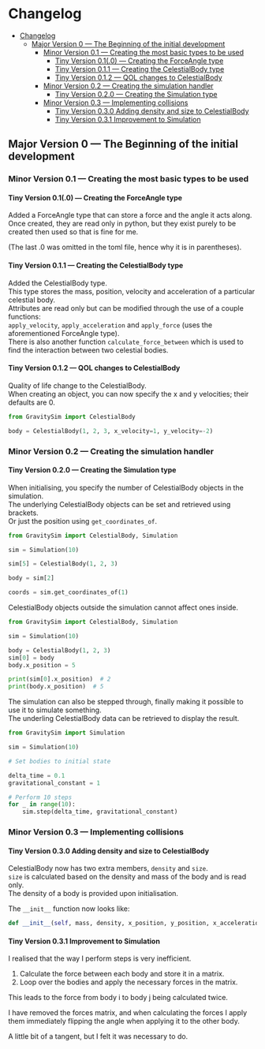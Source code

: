 # Changelog

<!-- TOC -->
* [Changelog](#changelog)
  * [Major Version 0 — The Beginning of the initial development](#major-version-0--the-beginning-of-the-initial-development)
    * [Minor Version 0.1 — Creating the most basic types to be used](#minor-version-01--creating-the-most-basic-types-to-be-used)
      * [Tiny Version 0.1(.0) — Creating the ForceAngle type](#tiny-version-010--creating-the-forceangle-type)
      * [Tiny Version 0.1.1 — Creating the CelestialBody type](#tiny-version-011--creating-the-celestialbody-type)
      * [Tiny Version 0.1.2 — QOL changes to CelestialBody](#tiny-version-012--qol-changes-to-celestialbody)
    * [Minor Version 0.2 — Creating the simulation handler](#minor-version-02--creating-the-simulation-handler)
      * [Tiny Version 0.2.0 — Creating the Simulation type](#tiny-version-020--creating-the-simulation-type)
    * [Minor Version 0.3 — Implementing collisions](#minor-version-03--implementing-collisions)
      * [Tiny Version 0.3.0 Adding density and size to CelestialBody](#tiny-version-030-adding-density-and-size-to-celestialbody)
      * [Tiny Version 0.3.1 Improvement to Simulation](#tiny-version-031-improvement-to-simulation)
<!-- TOC -->

## Major Version 0 — The Beginning of the initial development

### Minor Version 0.1 — Creating the most basic types to be used

#### Tiny Version 0.1(.0) — Creating the ForceAngle type

Added a ForceAngle type that can store a force and the angle it acts along.  
Once created, they are read only in python, but they exist purely to be created then used so that is fine for me.

(The last .0 was omitted in the toml file, hence why it is in parentheses).

#### Tiny Version 0.1.1 — Creating the CelestialBody type

Added the CelestialBody type.  
This type stores the mass, position, velocity and acceleration of a particular celestial body.  
Attributes are read only but can be modified through the use of a couple functions:  
`apply_velocity`, `apply_acceleration` and `apply_force` (uses the aforementioned ForceAngle type).  
There is also another function `calculate_force_between` which is used to find the interaction between two celestial
bodies.

#### Tiny Version 0.1.2 — QOL changes to CelestialBody

Quality of life change to the CelestialBody.  
When creating an object, you can now specify the x and y velocities; their defaults are 0.

```python
from GravitySim import CelestialBody

body = CelestialBody(1, 2, 3, x_velocity=1, y_velocity=-2)
```

### Minor Version 0.2 — Creating the simulation handler

#### Tiny Version 0.2.0 — Creating the Simulation type

When initialising, you specify the number of CelestialBody objects in the simulation.  
The underlying CelestialBody objects can be set and retrieved using brackets.  
Or just the position using `get_coordinates_of`.

```python
from GravitySim import CelestialBody, Simulation

sim = Simulation(10)

sim[5] = CelestialBody(1, 2, 3)

body = sim[2]

coords = sim.get_coordinates_of(1)
```  

CelestialBody objects outside the simulation cannot affect ones inside.

```python
from GravitySim import CelestialBody, Simulation

sim = Simulation(10)

body = CelestialBody(1, 2, 3)
sim[0] = body
body.x_position = 5

print(sim[0].x_position)  # 2
print(body.x_position)  # 5
```

The simulation can also be stepped through, finally making it possible to use it to simulate something.  
The underling CelestialBody data can be retrieved to display the result.

```python
from GravitySim import Simulation

sim = Simulation(10)

# Set bodies to initial state

delta_time = 0.1
gravitational_constant = 1

# Perform 10 steps
for _ in range(10):
    sim.step(delta_time, gravitational_constant)
```

### Minor Version 0.3 — Implementing collisions

#### Tiny Version 0.3.0 Adding density and size to CelestialBody

CelestialBody now has two extra members, `density` and `size`.  
`size` is calculated based on the density and mass of the body and is read only.  
The density of a body is provided upon initialisation.

The `__init__` function now looks like:

```python
def __init__(self, mass, density, x_position, y_position, x_acceleration=0, y_acceleration=0): ...
```

#### Tiny Version 0.3.1 Improvement to Simulation

I realised that the way I perform steps is very inefficient.

1. Calculate the force between each body and store it in a matrix.
2. Loop over the bodies and apply the necessary forces in the matrix.

This leads to the force from body i to body j being calculated twice.

I have removed the forces matrix, and when calculating the forces I apply them immediately flipping the angle when
applying it to the other body.

A little bit of a tangent, but I felt it was necessary to do.
